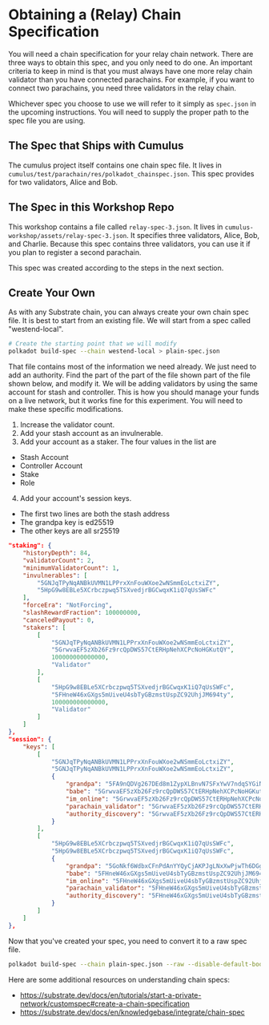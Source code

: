 # Obtaining a (Relay)  Chain Specification

You will need a chain specification for your relay chain network. There are three ways to obtain this spec, and you only need to do one. An important criteria to keep in mind is that you must always have one more relay chain validator than you have connected parachains. For example, if you want to connect two parachains, you need three validators in the relay chain.

Whichever spec you choose to use we will refer to it simply as `spec.json` in the upcoming instructions. You will need to supply the proper path to the spec file you are using.

## The Spec that Ships with Cumulus

The cumulus project itself contains one chain spec file. It lives in `cumulus/test/parachain/res/polkadot_chainspec.json`. This spec provides for two validators, Alice and Bob.

## The Spec in this Workshop Repo

This workshop contains a file called `relay-spec-3.json`. It lives in `cumulus-workshop/assets/relay-spec-3.json`. It specifies three validators, Alice, Bob, and Charlie. Because this spec contains three validators, you can use it if you plan to register a second parachain.

This spec was created according to the steps in the next section.

## Create Your Own

As with any Substrate chain, you can always create your own chain spec file. It is best to start from an existing file. We will start from a spec called "westend-local".

```bash
# Create the starting point that we will modify
polkadot build-spec --chain westend-local > plain-spec.json
```

That file contains most of the information we need already. We just need to add an authority. Find the part of the part of the file shown part of the file shown below, and modify it. We will be adding validators by using the same account for stash and controller. This is how you should manage your funds on a live network, but it works fine for this experiment. You will need to make these specific modifications.

1. Increase the validator count.
2. Add your stash account as an invulnerable.
3. Add your account as a staker. The four values in the list are
  * Stash Account
  * Controller Account
  * Stake
  * Role
4. Add your account's session keys.
  * The first two lines are both the stash address
  * The grandpa key is ed25519
  * The other keys are all sr25519

```json
"staking": {
	"historyDepth": 84,
	"validatorCount": 2,
	"minimumValidatorCount": 1,
	"invulnerables": [
		"5GNJqTPyNqANBkUVMN1LPPrxXnFouWXoe2wNSmmEoLctxiZY",
		"5HpG9w8EBLe5XCrbczpwq5TSXvedjrBGCwqxK1iQ7qUsSWFc"
	],
	"forceEra": "NotForcing",
	"slashRewardFraction": 100000000,
	"canceledPayout": 0,
	"stakers": [
		[
			"5GNJqTPyNqANBkUVMN1LPPrxXnFouWXoe2wNSmmEoLctxiZY",
			"5GrwvaEF5zXb26Fz9rcQpDWS57CtERHpNehXCPcNoHGKutQY",
			100000000000000,
			"Validator"
		],
		[
			"5HpG9w8EBLe5XCrbczpwq5TSXvedjrBGCwqxK1iQ7qUsSWFc",
			"5FHneW46xGXgs5mUiveU4sbTyGBzmstUspZC92UhjJM694ty",
			100000000000000,
			"Validator"
		]
	]
},
"session": {
	"keys": [
		[
			"5GNJqTPyNqANBkUVMN1LPPrxXnFouWXoe2wNSmmEoLctxiZY",
			"5GNJqTPyNqANBkUVMN1LPPrxXnFouWXoe2wNSmmEoLctxiZY",
			{
				"grandpa": "5FA9nQDVg267DEd8m1ZypXLBnvN7SFxYwV7ndqSYGiN9TTpu",
				"babe": "5GrwvaEF5zXb26Fz9rcQpDWS57CtERHpNehXCPcNoHGKutQY",
				"im_online": "5GrwvaEF5zXb26Fz9rcQpDWS57CtERHpNehXCPcNoHGKutQY",
				"parachain_validator": "5GrwvaEF5zXb26Fz9rcQpDWS57CtERHpNehXCPcNoHGKutQY",
				"authority_discovery": "5GrwvaEF5zXb26Fz9rcQpDWS57CtERHpNehXCPcNoHGKutQY"
			}
		],
		[
			"5HpG9w8EBLe5XCrbczpwq5TSXvedjrBGCwqxK1iQ7qUsSWFc",
			"5HpG9w8EBLe5XCrbczpwq5TSXvedjrBGCwqxK1iQ7qUsSWFc",
			{
				"grandpa": "5GoNkf6WdbxCFnPdAnYYQyCjAKPJgLNxXwPjwTh6DGg6gN3E",
				"babe": "5FHneW46xGXgs5mUiveU4sbTyGBzmstUspZC92UhjJM694ty",
				"im_online": "5FHneW46xGXgs5mUiveU4sbTyGBzmstUspZC92UhjJM694ty",
				"parachain_validator": "5FHneW46xGXgs5mUiveU4sbTyGBzmstUspZC92UhjJM694ty",
				"authority_discovery": "5FHneW46xGXgs5mUiveU4sbTyGBzmstUspZC92UhjJM694ty"
			}
		]
	]
},
```

Now that you've created your spec, you need to convert it to a raw spec file.
```bash
polkadot build-spec --chain plain-spec.json --raw --disable-default-bootnode > spec.json
```

Here are some additional resources on understanding chain specs:
* https://substrate.dev/docs/en/tutorials/start-a-private-network/customspec#create-a-chain-specification
* https://substrate.dev/docs/en/knowledgebase/integrate/chain-spec

